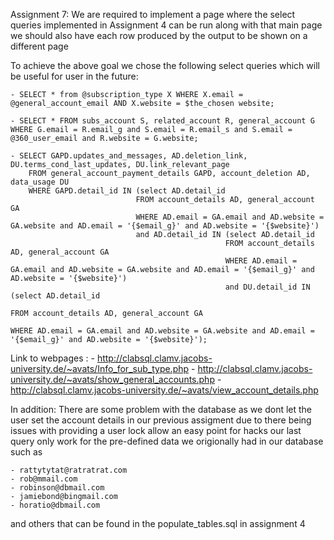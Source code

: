 Assignment 7: We are required to implement a page where the select queries implemented in Assignment 4 can be run along with that main page we should also have each row produced by the output to be shown on a different page

To achieve the above goal we chose the following select queries which will be useful for user in the future:

    - SELECT * from @subscription_type X WHERE X.email = @general_account_email AND X.website = $the_chosen website;

    - SELECT * FROM subs_account S, related_account R, general_account G WHERE G.email = R.email_g and S.email = R.email_s and S.email = @360_user_email and R.website = G.website;

    - SELECT GAPD.updates_and_messages, AD.deletion_link, DU.terms_cond_last_updates, DU.link_relevant_page
        FROM general_account_payment_details GAPD, account_deletion AD, data_usage DU
        WHERE GAPD.detail_id IN (select AD.detail_id
                                FROM account_details AD, general_account GA
                                WHERE AD.email = GA.email and AD.website = GA.website and AD.email = '{$email_g}' and AD.website = '{$website}') 
                                and AD.detail_id IN (select AD.detail_id
                                                    FROM account_details AD, general_account GA
                                                    WHERE AD.email = GA.email and AD.website = GA.website and AD.email = '{$email_g}' and AD.website = '{$website}')
                                                    and DU.detail_id IN (select AD.detail_id
                                                                        FROM account_details AD, general_account GA
                                                                        WHERE AD.email = GA.email and AD.website = GA.website and AD.email = '{$email_g}' and AD.website = '{$website}');

Link to webpages : 
    - http://clabsql.clamv.jacobs-university.de/~avats/Info_for_sub_type.php
    - http://clabsql.clamv.jacobs-university.de/~avats/show_general_accounts.php
    - http://clabsql.clamv.jacobs-university.de/~avats/view_account_details.php

In addition: There are some problem with the database as we dont let the user set the account details in our previous assigment due to there being issues with providing a user lock allow an easy point for hacks our last query only work for the pre-defined data we origionally had in our database such as 

    - rattytytat@ratratrat.com
    - rob@mmail.com
    - robinson@dbmail.com
    - jamiebond@bingmail.com
    - horatio@dbmail.com

and others that can be found in the populate_tables.sql in assignment 4